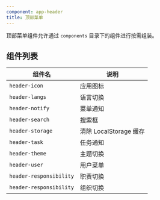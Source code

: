 ```yaml
---
component: app-header
title: 顶部菜单
---
```


顶部菜单组件允许通过 `components` 目录下的组件进行按需组装。

## 组件列表

组件名 | 说明
----|------
`header-icon` | 应用图标
`header-langs` | 语言切换
`header-notify` | 菜单通知
`header-search` | 搜索框
`header-storage` | 清除 LocalStorage 缓存
`header-task` | 任务通知
`header-theme` | 主题切换
`header-user` | 用户菜单
`header-responsibility` | 职责切换
`header-responsibility` | 组织切换
